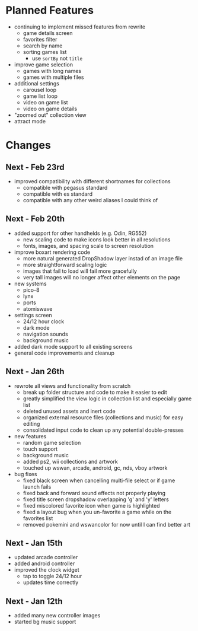# Planned Features
- continuing to implement missed features from rewrite
    - game details screen
    - favorites filter
    - search by name
    - sorting games list
        - use `sortBy` not `title`
- improve game selection
    - games with long names
    - games with multiple files
- additional settings
    - carousel loop
    - game list loop
    - video on game list
    - video on game details
- "zoomed out" collection view
- attract mode

# Changes
## Next - Feb 23rd
- improved compatibility with different shortnames for collections
    - compatible with pegasus standard
    - compatible with es standard
    - compatible with any other weird aliases I could think of

## Next - Feb 20th
- added support for other handhelds (e.g. Odin, RG552)
    - new scaling code to make icons look better in all resolutions
    - fonts, images, and spacing scale to screen resolution
- improve boxart rendering code
    - more natural generated DropShadow layer instad of an image file
    - more straightforward scaling logic
    - images that fail to load will fail more gracefully
    - very tall images will no longer affect other elements on the page
- new systems
    - pico-8
    - lynx
    - ports
    - atomiswave
- settings screen
    - 24/12 hour clock
    - dark mode
    - navigation sounds
    - background music
- added dark mode support to all existing screens
- general code improvements and cleanup

## Next - Jan 26th
- rewrote all views and functionality from scratch
    - break up folder structure and code to make it easier to edit
    - greatly simplified the view logic in collection list and especially game list
    - deleted unused assets and inert code
    - organized external resource files (collections and music) for easy editing
    - consolidated input code to clean up any potential double-presses
- new features
    - random game selection
    - touch support
    - background music
    - added ps2, wii collections and artwork
    - touched up wswan, arcade, android, gc, nds, vboy artwork
- bug fixes
    - fixed black screen when cancelling multi-file select or if game launch fails
    - fixed back and forward sound effects not properly playing
    - fixed title screen dropshadow overlapping 'g' and 'y' letters
    - fixed miscolored favorite icon when game is highlighted
    - fixed a layout bug when you un-favorite a game while on the favorites list
    - removed pokemini and wswancolor for now until I can find better art

## Next - Jan 15th
- updated arcade controller
- added android controller
- improved the clock widget
    - tap to toggle 24/12 hour
    - updates time correctly

## Next - Jan 12th
- added many new controller images
- started bg music support
